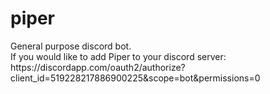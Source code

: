 # piper
<p>General purpose discord bot.<br>
If you would like to add Piper to your discord server: https://discordapp.com/oauth2/authorize?client_id=519228217886900225&scope=bot&permissions=0
</p>
